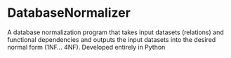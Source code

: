 # DatabaseNormalizer
A database normalization program that takes input datasets (relations) and functional dependencies and outputs the input datasets into the desired normal form (1NF… 4NF).  Developed entirely in Python
